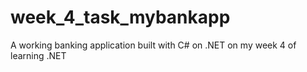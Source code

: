 # week_4_task_mybankapp
A working banking application built with C# on .NET on my week 4 of learning .NET
